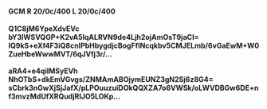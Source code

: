 #### GCM R 20/0c/400 L 20/0c/400
**Q1C8jM6YpeXdvEVc**<br/>**bY3lWSVQGP+K2vA5lqALRVN9de4Ljh2ojAmOsT9jaCI=**<br/>**IQ9kS+eXf4F3iQ8cnlPbHbygdjcBogFfINcqkbv5CMJELmb/6vGaEwM+W0ZueHbeWwwMVT/6qJVfj3r/...**<br/><br/>
**aRA4+e4qilMSyEVh**<br/>**NhOTbS+dkEmVGvgs/ZNMAmABOjymEUNZ3gN2Sj6z8G4=**<br/>**sCbrk3nGwXjSjJafX/pLPOuuzuiDOkQQXZA7o6VWSk/oLWVDBGw6DE+nf3mvzMdUfXRQudjRlJO5LOKp...**